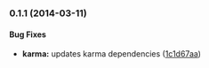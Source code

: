 <a name="0.1.1"></a>
### 0.1.1 (2014-03-11)


#### Bug Fixes

* **karma:** updates karma dependencies ([1c1d67aa](https://github.com/sofa/sofa-search-service/commit/1c1d67aa91661161133c3fd60b85bb808306f328))

